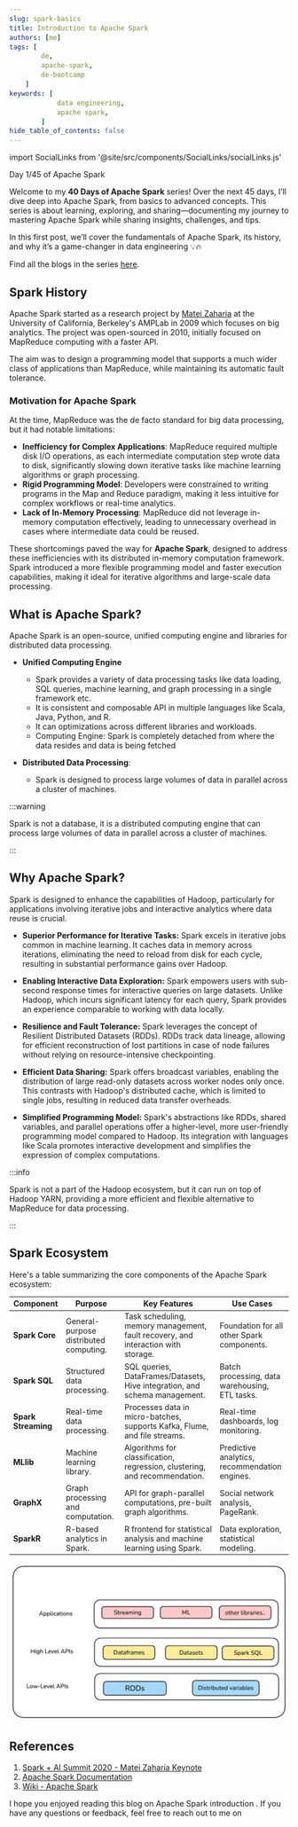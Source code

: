 ```yaml
---
slug: spark-basics
title: Introduction to Apache Spark
authors: [me]
tags: [
        de,
        apache-spark,
        de-bootcamp
    ]
keywords: [
            data engineering,
            apache spark,
        ]
hide_table_of_contents: false
---
```

import SocialLinks from '@site/src/components/SocialLinks/socialLinks.js'

Day 1/45 of Apache Spark

Welcome to my **40 Days of Apache Spark** series! Over the next 45 days, I’ll dive deep into Apache Spark, from basics to advanced concepts. This series is about learning, exploring, and sharing—documenting my journey to mastering Apache Spark while sharing insights, challenges, and tips.

In this first post, we’ll cover the fundamentals of Apache Spark, its history, and why it’s a game-changer in data engineering 💡🔥

Find all the blogs in the series [here](/blog/tags/apache-spark).
<!-- truncate -->

## Spark History
Apache Spark started as a research project by [Matei Zaharia](https://www.linkedin.com/in/mateizaharia/) at the University of California, Berkeley's AMPLab in 2009 which focuses on big analytics. The project was open-sourced in 2010, initially focused on MapReduce computing with a faster API.

The aim was to design a programming model that supports a much wider class of applications than MapReduce, while maintaining its automatic fault tolerance.

### Motivation for Apache Spark
At the time, MapReduce was the de facto standard for big data processing, but it had notable limitations:

- **Inefficiency for Complex Applications**: MapReduce required multiple disk I/O operations, as each intermediate computation step wrote data to disk, significantly slowing down iterative tasks like machine learning algorithms or graph processing.
- **Rigid Programming Model**: Developers were constrained to writing programs in the Map and Reduce paradigm, making it less intuitive for complex workflows or real-time analytics.
- **Lack of In-Memory Processing**: MapReduce did not leverage in-memory computation effectively, leading to unnecessary overhead in cases where intermediate data could be reused.

These shortcomings paved the way for **Apache Spark**, designed to address these inefficiencies with its distributed in-memory computation framework. Spark introduced a more flexible programming model and faster execution capabilities, making it ideal for iterative algorithms and large-scale data processing.

## What is Apache Spark?

Apache Spark is an <Highlight color="#3e6980">open-source, unified computing engine and libraries for distributed data processing</Highlight>.

- **Unified Computing Engine**
    - Spark provides a variety of data processing tasks like data loading, SQL queries, machine learning, and graph processing in a single framework etc.
    - It is consistent and composable API in multiple languages like Scala, Java, Python, and R.
    - It can optimizations across different libraries and workloads.
    - Computing Engine: Spark is completely detached from where the data resides and data is being fetched

- **Distributed Data Processing**: 
    - Spark is designed to process large volumes of data in parallel across a cluster of machines.

:::warning

Spark is not a database, it is a distributed computing engine that can process large volumes of data in parallel across a cluster of machines.

:::

## Why Apache Spark?

Spark is designed to enhance the capabilities of Hadoop, particularly for applications involving <Highlight color="#3e6980">iterative jobs and interactive analytics </Highlight> where data reuse is crucial. 

* **Superior Performance for Iterative Tasks:** Spark excels in iterative jobs common in machine learning. It <Highlight color="#3e6980">caches data in memory across iterations</Highlight>, eliminating the need to reload from disk for each cycle, resulting in substantial performance gains over Hadoop.

* **Enabling Interactive Data Exploration:** Spark empowers users with <Highlight color="#3e6980">sub-second response times for interactive queries on large datasets</Highlight>. Unlike Hadoop, which incurs significant latency for each query, Spark provides an experience comparable to working with data locally. 

* **Resilience and Fault Tolerance:** Spark leverages the concept of Resilient Distributed Datasets (RDDs). RDDs track data lineage, allowing for <Highlight color="#3e6980">efficient reconstruction of lost partitions in case of node failures</Highlight> without relying on resource-intensive checkpointing.

* **Efficient Data Sharing:** Spark offers broadcast variables, enabling the distribution of large read-only datasets across worker nodes only once. This contrasts with Hadoop's distributed cache, which is limited to single jobs, resulting in reduced data transfer overheads. 

* **Simplified Programming Model:** Spark's abstractions like RDDs, shared variables, and parallel operations offer a <Highlight color="#3e6980">higher-level, more user-friendly programming model compared to Hadoop</Highlight>. Its integration with languages like Scala promotes interactive development and simplifies the expression of complex computations. 

:::info

Spark is not a part of the Hadoop ecosystem, but it can run on top of Hadoop YARN, providing a more efficient and flexible alternative to MapReduce for data processing.

:::

## Spark Ecosystem

Here's a table summarizing the core components of the Apache Spark ecosystem:

| **Component**       | **Purpose**                                | **Key Features**                                                                 | **Use Cases**                                   |
|----------------------|--------------------------------------------|----------------------------------------------------------------------------------|------------------------------------------------|
| **Spark Core**       | General-purpose distributed computing.     | Task scheduling, memory management, fault recovery, and interaction with storage.| Foundation for all other Spark components.     |
| **Spark SQL**        | Structured data processing.                | SQL queries, DataFrames/Datasets, Hive integration, and schema management.       | Batch processing, data warehousing, ETL tasks. |
| **Spark Streaming**  | Real-time data processing.                 | Processes data in micro-batches, supports Kafka, Flume, and file streams.        | Real-time dashboards, log monitoring.          |
| **MLlib**            | Machine learning library.                  | Algorithms for classification, regression, clustering, and recommendation.       | Predictive analytics, recommendation engines.  |
| **GraphX**           | Graph processing and computation.          | API for graph-parallel computations, pre-built graph algorithms.                 | Social network analysis, PageRank.             |
| **SparkR**           | R-based analytics in Spark.                | R frontend for statistical analysis and machine learning using Spark.            | Data exploration, statistical modeling.        |

![Spark Ecosystem](assets/spark-ecosystem.png)

## References

1. [Spark + AI Summit 2020 - Matei Zaharia Keynote](https://youtu.be/OLJKIogf2nU?si=m0l_73WADiwmL4I0)
2. [Apache Spark Documentation](https://spark.apache.org/docs/latest/index.html)
3. [Wiki - Apache Spark](https://en.wikipedia.org/wiki/Apache_Spark)

I hope you enjoyed reading this blog on Apache Spark introduction . If you have any questions or feedback, feel free to reach out to me on <SocialLinks />